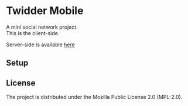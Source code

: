# Twidder Mobile

A mini social network project.\
This is the client-side.

Server-side is available [here](https://github.com/CommanderXA/twidder_server)

## Setup

## License

The project is distributed under the Mozilla Public License 2.0 (MPL-2.0).
